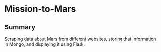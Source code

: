 # Mission-to-Mars
## Summary
Scraping data about Mars from different websites, storing that information in Mongo, and displaying it using Flask.
